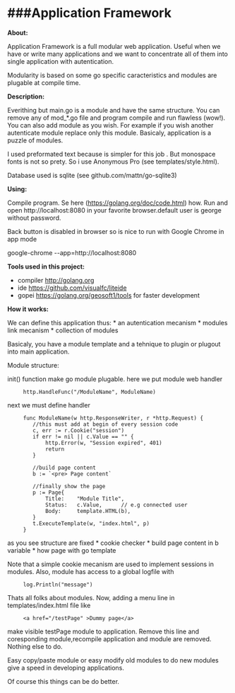 ###Application Framework
====
**About:**

Application Framework is a full modular web application.
Useful when we have or write many applications and we want to concentrate all of them into single application with autentication.

Modularity is based on some go specific caracteristics and modules are plugable at compile time.

**Description:**

Everithing but main.go is a module and have the same structure. You can remove any of mod_*.go file and program compile and run flawless (wow!). You can also add module as you wish. For example if you wish another autenticate module replace only this module.
Basicaly, application is a puzzle of modules.

I used preformated text because is simpler for this job . But monospace fonts is not so prety. So i use Anonymous Pro (see templates/style.html).

Database used is sqlite (see github.com/mattn/go-sqlite3)

**Using:**

Compile program. Se here (https://golang.org/doc/code.html) how.
Run and open http://localhost:8080 in your favorite browser.default user is george without password.

Back button is disabled in browser so is nice to run with Google Chrome in app mode

google-chrome --app=http://localhost:8080

**Tools used in this project:**

   * compiler http://golang.org
   * ide      https://github.com/visualfc/liteide
   * gopei    https://golang.org/geosoft1/tools for faster development

**How it works:**

We can define this application thus:
    * an autentication mecanism
    * modules link mecanism
    * collection of modules

Basicaly, you have a module template and a tehnique to plugin or plugout into
main application.

Module structure:

init() function make go module plugable. here we put module web handler

         http.HandleFunc("/ModuleName", ModuleName)
	
next we must define handler

         func ModuleName(w http.ResponseWriter, r *http.Request) {
         	//this must add at begin of every session code
         	c, err := r.Cookie("session")
         	if err != nil || c.Value == "" {
         		http.Error(w, "Session expired", 401)
         		return
         	}
         
         	//build page content
         	b := `<pre> Page content`
         	
         	//finally show the page
         	p := Page{
         		Title:    "Module Title",
         		Status:   c.Value,		// e.g connected user
         		Body:     template.HTML(b),
         	}
         	t.ExecuteTemplate(w, "index.html", p)
         }

as you see structure are fixed
    * cookie checker
    * build page content in b variable
    * how page with go template

Note that a simple cookie mecanism are used to implement sessions in modules.
Also, module has access to a global logfile with

         log.Println("message")

Thats all folks about modules. Now, adding a menu line in templates/index.html file like

         <a href="/testPage" >Dummy page</a> 

make visible testPage module to application. Remove this line and coresponding module,recompile application and module are removed. Nothing else to do.

Easy copy/paste module or easy modify old modules to do new modules give a speed in developing applications.

Of course this things can be do better.
